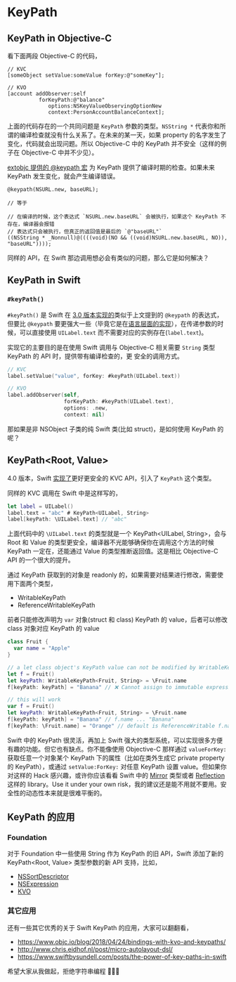 # KeyPath

## KeyPath in Objective-C

看下面两段 Objective-C 的代码，

```objc
// KVC
[someObject setValue:someValue forKey:@"someKey"];

// KVO
[account addObserver:self
          forKeyPath:@"balance"
             options:NSKeyValueObservingOptionNew
             context:PersonAccountBalanceContext];
```

上面的代码存在的一个共同问题是 `KeyPath` 参数的类型。`NSString *` 代表你和所谓的编译检查就没有什么关系了。在未来的某一天，如果 property 的名字发生了变化，代码就会出现问题。所以 Objective-C 中的 KeyPath 并不安全（这样的例子在 Objective-C 中并不少见）。

[extobjc 提供的 @keypath 宏](https://github.com/jspahrsummers/libextobjc/blob/master/extobjc/EXTKeyPathCoding.h#L38) 为 KeyPath 提供了编译时期的检查。如果未来 KeyPath 发生变化，就会产生编译错误。

```objc
@keypath(NSURL.new, baseURL);

// 等于

// 在编译的时候，这个表达式 `NSURL.new.baseURL` 会被执行，如果这个 KeyPath 不存在，编译器会报错
// 表达式只会被执行，但真正的返回值是最后的 `@"baseURL"`
((NSString * _Nonnull)@((((void)(NO && ((void)NSURL.new.baseURL, NO)), "baseURL"))));
```

同样的 API，在 Swift 那边调用想必会有类似的问题，那么它是如何解决？

## KeyPath in Swift

### `#keyPath()`

`#keyPath()` 是 Swift 在 [3.0 版本实现的](https://github.com/apple/swift-evolution/blob/master/proposals/0062-objc-keypaths.md)类似于上文提到的 `@keypath` 的表达式，但要比 `@keypath` 要更强大一些（毕竟它是在[语言层面的实现](https://github.com/apple/swift/commit/9f0cec4984d7bb23eb242d9eca7c82039310f52d)），在传递参数的时候，可以直接使用 `UILabel.text` 而不需要对应的实例存在(`label.text`)。

实现它的主要目的是在使用 Swift 调用与 Objective-C 相关需要 `String` 类型 KeyPath 的 API 时，提供带有编译检查的，更  安全的调用方式。

```swift
// KVC
label.setValue("value", forKey: #keyPath(UILabel.text))

// KVO
label.addObserver(self,
                  forKeyPath: #keyPath(UILabel.text),
                  options: .new,
                  context: nil)
```

那如果是非 NSObject 子类的纯 Swift 类(比如 struct)，是如何使用 KeyPath 的呢？

## KeyPath<Root, Value>

4.0 版本，Swift [实现了](https://github.com/apple/swift-evolution/blob/master/proposals/0161-key-paths.md)更好更安全的 KVC API，引入了 `KeyPath` 这个类型。

同样的 KVC 调用在 Swift 中是这样写的，

```swift
let label = UILabel()
label.text = "abc" # KeyPath<UILabel, String>
label[keyPath: \UILabel.text] // "abc"
```

上面代码中的 `\UILabel.text` 的类型就是一个 KeyPath<UILabel, String>，会与 Root 和 Value 的类型更安全，编译器不光能够确保你在调用这个方法的时候 KeyPath 一定在，还能通过 Value 的类型推断返回值。这是相比 Objective-C API 的一个很大的提升。

通过 KeyPath 获取到的对象是 readonly 的，如果需要对结果进行修改，需要使用下面两个类型，

- WritableKeyPath
- ReferenceWritableKeyPath

前者只能修改声明为 `var` 对象(struct 和 class) KeyPath 的 value，后者可以修改 class 对象对应 KeyPath 的 value

```swift
class Fruit {
  var name = "Apple"
}

// a let class object's KeyPath value can not be modified by WritableKeyPath
let f = Fruit() 
let keyPath: WritableKeyPath<Fruit, String> = \Fruit.name
f[keyPath: keyPath] = "Banana" // ❌ Cannot assign to immutable expression of type 'String'

// this will work
var f = Fruit()
let keyPath: WritableKeyPath<Fruit, String> = \Fruit.name
f[keyPath: keyPath] = "Banana" // f.name ... "Banana"
f[keyPath: \Fruit.name] = "Orange" // default is ReferenceWritable f.name ... "organ"
```

Swift 中的 KeyPath 很灵活，再加上 Swift 强大的类型系统，可以实现很多方便有趣的功能。但它也有缺点。你不能像使用 Objective-C 那样通过 `valueForKey:` 获取任意一个对象某个 KeyPath 下的属性（比如在类外生成它 private property 的 KeyPath），或通过 `setValue:ForKey:` 对任意 KeyPath 设置 value。但如果你对这样的 Hack 感兴趣，或许你应该看看 Swift 中的 [Mirror](https://developer.apple.com/documentation/swift/mirror) 类型或者 [Reflection](https://github.com/Zewo/Reflection) 这样的 library。Use it under your own risk，我的建议还是能不用就不要用。安全性的动态性本来就是很难平衡的。

## KeyPath 的应用

### Foundation

对于 Foundation 中一些使用 String 作为 KeyPath 的旧 API，Swift 添加了新的 KeyPath<Root, Value> 类型参数的新 API 支持，比如，

- [NSSortDescriptor](https://github.com/apple/swift/blob/6b68303997d25128c62264371e1ab1c04dc430ed/stdlib/public/SDK/Foundation/NSSortDescriptor.swift#L17)
- [NSExpression](https://github.com/apple/swift/blob/6b68303997d25128c62264371e1ab1c04dc430ed/stdlib/public/SDK/Foundation/NSExpression.swift#L26)
- [KVO](https://github.com/apple/swift/blob/6b68303997d25128c62264371e1ab1c04dc430ed/stdlib/public/SDK/Foundation/NSObject.swift#L195)

### 其它应用

还有一些其它优秀的关于 Swift KeyPath 的应用，大家可以翻翻看，

- https://www.objc.io/blog/2018/04/24/bindings-with-kvo-and-keypaths/
- http://www.chris.eidhof.nl/post/micro-autolayout-dsl/
- https://www.swiftbysundell.com/posts/the-power-of-key-paths-in-swift

希望大家从我做起，拒绝字符串编程 🙅🏻‍♂️
